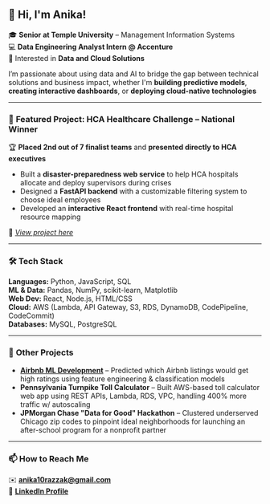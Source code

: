 ## 👋 Hi, I'm Anika!

🎓 **Senior at Temple University** – Management Information Systems  
💻 **Data Engineering Analyst Intern @ Accenture**  
🌟 Interested in **Data and Cloud Solutions**

I’m passionate about using data and AI to bridge the gap between technical solutions and business impact, whether I'm **building predictive models**, **creating interactive dashboards**, or **deploying cloud-native technologies**

---

### 🎯 **Featured Project: HCA Healthcare Challenge – National Winner**
🏆 **Placed 2nd out of 7 finalist teams** and **presented directly to HCA executives**

- Built a **disaster-preparedness web service** to help HCA hospitals allocate and deploy supervisors during crises  
- Designed a **FastAPI backend** with a customizable filtering system to choose ideal employees  
- Developed an **interactive React frontend** with real-time hospital resource mapping 

📂 *[View project here](https://github.com/anikarazz/)*

---

### 🛠 **Tech Stack**
**Languages:** Python, JavaScript, SQL      
**ML & Data:** Pandas, NumPy, scikit-learn, Matplotlib  
**Web Dev:** React, Node.js, HTML/CSS  
**Cloud:** AWS (Lambda, API Gateway, S3, RDS, DynamoDB, CodePipeline, CodeCommit)  
**Databases:** MySQL, PostgreSQL  

---

### 🚀 **Other Projects**
- [**Airbnb ML Development**](https://github.com/anikarazz/Airbnb-Listing-Review-Score-Prediction) – Predicted which Airbnb listings would get high ratings using feature engineering & classification models
- **Pennsylvania Turnpike Toll Calculator** – Built AWS-based toll calculator web app using REST APIs, Lambda, RDS, VPC, handling 400% more traffic w/ autoscaling
- **JPMorgan Chase "Data for Good" Hackathon** – Clustered underserved Chicago zip codes to pinpoint ideal neighborhoods for launching an after-school program for a nonprofit partner


---

### 📫 **How to Reach Me**
✉️  **anika10razzak@gmail.com**  
👤 [**LinkedIn Profile**](https://www.linkedin.com/in/anika-razzak/)




<!--
**anikarazz/anikarazz** is a ✨ _special_ ✨ repository because its `README.md` (this file) appears on your GitHub profile.

Here are some ideas to get you started:

- 🔭 I’m currently working on ...
- 🌱 I’m currently learning ...
- 👯 I’m looking to collaborate on ...
- 🤔 I’m looking for help with ...
- 💬 Ask me about ...
- 📫 How to reach me: ...
- 😄 Pronouns: ...
- ⚡ Fun fact: ...
-->
